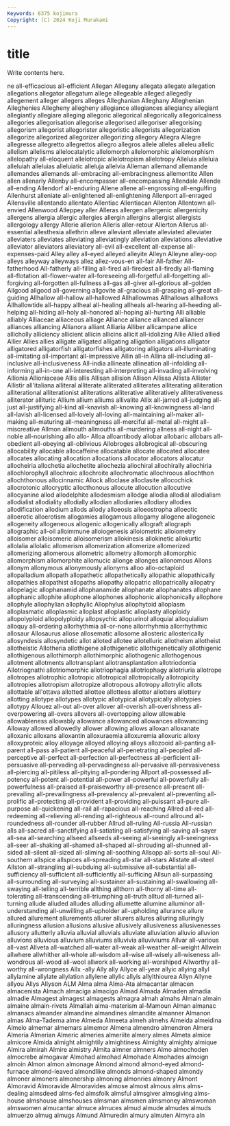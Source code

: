 ```yaml
---
Keywords: 6375 kojimura
Copyright: (C) 2024 Koji Murakami
---
```


# title

Write contents here.



ne all-efficacious all-efficient Allegan
Allegany allegata allegate allegation allegations allegator allegatum allege allegeable alleged
allegedly allegement alleger allegers alleges Alleghanian Alleghany Alleghenian Alleghenies Allegheny
allegheny allegiance allegiances allegiancy allegiant allegiantly allegiare alleging allegoric allegorical
allegorically allegoricalness allegories allegorisation allegorise allegorised allegoriser allegorising allegorism allegorist
allegorister allegoristic allegorists allegorization allegorize allegorized allegorizer allegorizing allegory Allegra
Allegre allegresse allegretto allegrettos allegro allegros allele alleles alleleu allelic
allelism allelisms allelocatalytic allelomorph allelomorphic allelomorphism allelopathy all-eloquent allelotropic allelotropism
allelotropy Alleluia alleluia alleluiah alleluias alleluiatic alleluja allelvia Alleman allemand
allemande allemandes allemands all-embracing all-embracingness allemontite Allen allen allenarly Allenby
all-encompasser all-encompassing Allendale Allende all-ending Allendorf all-enduring Allene allene all-engrossing
all-engulfing Allenhurst alleniate all-enlightened all-enlightening Allenport all-enraged Allensville allentando allentato
Allentiac Allentiacan Allenton Allentown all-envied Allenwood Alleppey aller Alleras allergen
allergenic allergenicity allergens allergia allergic allergies allergin allergins allergist allergists
allergology allergy Allerie allerion Alleris aller-retour Allerton Allerus all-essential allesthesia
allethrin alleve alleviant alleviate alleviated alleviater alleviaters alleviates alleviating alleviatingly
alleviation alleviations alleviative alleviator alleviators alleviatory all-evil all-excellent all-expense all-expenses-paid
Alley alley all-eyed alleyed alleyite Alleyn Alleyne alley-oop alleys alleyway
alleyways allez allez-vous-en all-fair All-father All-fatherhood All-fatherly all-filling all-fired all-firedest
all-firedly all-flaming all-flotation all-flower-water all-foreseeing all-forgetful all-forgetting all-forgiving all-forgotten all-fullness
all-gas all-giver all-glorious all-golden Allgood allgood all-governing allgovite all-gracious all-grasping
all-great all-guiding Allhallow all-hallow all-hallowed Allhallowmas Allhallows allhallows Allhallowtide all-happy
allheal all-healing allheals all-hearing all-heeding all-helping all-hiding all-holy all-honored all-hoping
all-hurting Alli alliable alliably Alliaceae alliaceous alliage Alliance alliance allianced
alliancer alliances alliancing Allianora alliant Alliaria Alliber allicampane allice allicholly
alliciency allicient allicin allicins allicit all-idolizing Allie Allied allied Allier
Allies allies alligate alligated alligating alligation alligations alligator alligatored alligatorfish
alligatorfishes alligatoring alligators all-illuminating all-imitating all-important all-impressive Allin all-in Allina
all-including all-inclusive all-inclusiveness All-india allineate allineation all-infolding all-informing all-in-one all-interesting
all-interpreting all-invading all-involving Allionia Allioniaceae Allis allis Allisan allision Allison
Allissa Allista Allister Allistir all'italiana alliteral alliterate alliterated alliterates alliterating
alliteration alliterational alliterationist alliterations alliterative alliteratively alliterativeness alliterator allituric Allium
allium alliums allivalite Allix all-jarred all-judging all-just all-justifying all-kind all-knavish
all-knowing all-knowingness all-land all-lavish all-licensed all-lovely all-loving all-maintaining all-maker all-making
all-maturing all-meaningness all-merciful all-metal all-might all-miscreative Allmon allmouth allmouths all-murdering
allness all-night all-noble all-nourishing allo allo- Alloa alloantibody allobar allobaric
allobars all-obedient all-obeying all-oblivious Allobroges allobrogical all-obscuring allocability allocable allocaffeine
allocatable allocate allocated allocatee allocates allocating allocation allocations allocator allocators
allocatur allocheiria allochetia allochetite allochezia allochiral allochirally allochiria allochlorophyll allochroic
allochroite allochromatic allochroous allochthon allochthonous allocinnamic Allock alloclase alloclasite allocochick
allocrotonic allocryptic allocthonous allocute allocution allocutive allocyanine allod allodelphite allodesmism
allodge allodia allodial allodialism allodialist allodiality allodially allodian allodiaries allodiary
allodies allodification allodium allods allody alloeosis alloeostropha alloeotic alloerotic alloerotism
allogamies allogamous allogamy allogene allogeneic allogeneity allogeneous allogenic allogenically allograft
allograph allographic all-oil alloimmune alloiogenesis alloiometric alloiometry alloisomer alloisomeric alloisomerism
allokinesis allokinetic allokurtic allolalia allolalic allomerism allomerization allomerize allomerized allomerizing
allomerous allometric allometry allomorph allomorphic allomorphism allomorphite allomucic allonge allonges
allonomous Allons allonym allonymous allonymously allonyms alloo allo-octaploid allopalladium allopath
allopathetic allopathetically allopathic allopathically allopathies allopathist allopaths allopathy allopatric allopatrically
allopatry allopelagic allophanamid allophanamide allophanate allophanates allophane allophanic allophite allophone
allophones allophonic allophonically allophore allophyle allophylian allophylic Allophylus allophytoid alloplasm
alloplasmatic alloplasmic alloplast alloplastic alloplasty alloploidy allopolyploid allopolyploidy allopsychic allopurinol
alloquial alloquialism alloquy all-ordering allorhythmia all-or-none allorrhyhmia allorrhythmic allosaur Allosaurus
allose allosematic allosome allosteric allosterically allosyndesis allosyndetic allot alloted allotee
allotelluric allotheism allotheist allotheistic Allotheria allothigene allothigenetic allothigenetically allothigenic allothigenous
allothimorph allothimorphic allothogenic allothogenous allotment allotments allotransplant allotransplantation allotriodontia Allotriognathi
allotriomorphic allotriophagia allotriophagy allotriuria allotrope allotropes allotrophic allotropic allotropical allotropically
allotropicity allotropies allotropism allotropize allotropous allotropy allotrylic allots allottable all'ottava
allotted allottee allottees allotter allotters allottery allotting allotype allotypes allotypic
allotypical allotypically allotypies allotypy Allouez all-out all-over allover all-overish all-overishness
all-overpowering all-overs allovers all-overtopping allow allowable allowableness allowably allowance allowanced
allowances allowancing Alloway allowed allowedly allower allowing allows alloxan alloxanate
alloxanic alloxans alloxantin alloxuraemia alloxuremia alloxuric alloxy alloxyproteic alloy alloyage
alloyed alloying alloys allozooid all-panting all-parent all-pass all-patient all-peaceful all-penetrating
all-peopled all-perceptive all-perfect all-perfection all-perfectness all-perficient all-persuasive all-pervading all-pervadingness all-pervasive
all-pervasiveness all-piercing all-pitiless all-pitying all-pondering Allport all-possessed all-potency all-potent all-potential
all-power all-powerful all-powerfully all-powerfulness all-praised all-praiseworthy all-presence all-present all-prevailing all-prevailingness
all-prevalency all-prevalent all-preventing all-prolific all-protecting all-provident all-providing all-puissant all-pure all-purpose
all-quickening all-rail all-rapacious all-reaching Allred all-red all-redeeming all-relieving all-rending all-righteous
all-round allround all-roundedness all-rounder all-rubber Allrud all-ruling All-russia All-russian alls
all-sacred all-sanctifying all-satiating all-satisfying all-saving all-sayer all-sea all-searching allseed allseeds
all-seeing all-seeingly all-seeingness all-seer all-shaking all-shamed all-shaped all-shrouding all-shunned all-sided
all-silent all-sized all-sliming all-soothing Allsopp all-sorts all-soul All-southern allspice allspices
all-spreading all-star all-stars Allstate all-steel Allston all-strangling all-subduing all-submissive all-substantial
all-sufficiency all-sufficient all-sufficiently all-sufficing Allsun all-surpassing all-surrounding all-surveying all-sustainer all-sustaining
all-swallowing all-swaying all-telling all-terrible allthing allthorn all-thorny all-time all-tolerating all-transcending
all-triumphing all-truth alltud all-turned all-turning allude alluded alludes alluding allumette
allumine alluminor all-understanding all-unwilling all-upholder all-upholding allurance allure allured allurement
allurements allurer allurers allures alluring alluringly alluringness allusion allusions allusive
allusively allusiveness allusivenesses allusory allutterly alluvia alluvial alluvials alluviate alluviation
alluvio alluvion alluvions alluvious alluvium alluviums alluvivia alluviviums Allvar all-various
all-vast Allveta all-watched all-water all-weak all-weather all-weight Allwein allwhere allwhither
all-whole all-wisdom all-wise all-wisely all-wiseness all-wondrous all-wood all-wool allwork all-working
all-worshiped Allworthy all-worthy all-wrongness Allx -ally Ally ally Allyce all-year
allyic allying allyl allylamine allylate allylation allylene allylic allyls allylthiourea
Allyn Allyne allyou Allys Allyson ALM Alma alma Alma-Ata almacantar
almacen almacenista Almach almaciga almacigo Almad Almada Almaden almadia almadie
Almagest almagest almagests almagra almah almahs Almain almain almaine almain-rivets
Almallah alma-materism al-Mamoun Alman almanac almanacs almander almandine almandines almandite
almanner Almanon almas Alma-Tadema alme Almeda Almeeta almeh almehs Almeida
almeidina Almelo almemar almemars almemor Almena almendro almendron Almera Almeria
Almerian Almeric almeries almeriite almery almes Almeta almice almicore Almida
almight almightily almightiness Almighty almighty almique Almira almirah Almire almistry
Almita almner almners Almo almochoden almocrebe almogavar Almohad almohad Almohade
Almohades almoign almoin Almon almon almonage Almond almond almond-eyed almond-furnace
almond-leaved almondlike almonds almond-shaped almondy almoner almoners almonership almoning almonries
almonry Almont Almoravid Almoravide Almoravides almose almost almous alms alms-dealing
almsdeed alms-fed almsfolk almsful almsgiver almsgiving alms-house almshouse almshouses almsman
almsmen almsmoney almswoman almswomen almucantar almuce almuces almud almude almudes
almuds almuerzo almug almugs Almund Almuredin almury almuten Almyra aln
